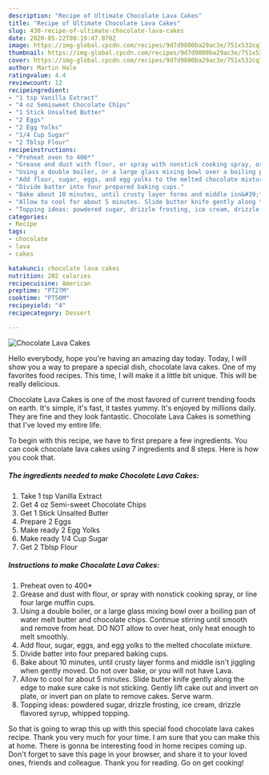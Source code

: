 ```yaml
---
description: "Recipe of Ultimate Chocolate Lava Cakes"
title: "Recipe of Ultimate Chocolate Lava Cakes"
slug: 430-recipe-of-ultimate-chocolate-lava-cakes
date: 2020-05-22T08:19:47.070Z
image: https://img-global.cpcdn.com/recipes/9d7d9800ba29ac3e/751x532cq70/chocolate-lava-cakes-recipe-main-photo.jpg
thumbnail: https://img-global.cpcdn.com/recipes/9d7d9800ba29ac3e/751x532cq70/chocolate-lava-cakes-recipe-main-photo.jpg
cover: https://img-global.cpcdn.com/recipes/9d7d9800ba29ac3e/751x532cq70/chocolate-lava-cakes-recipe-main-photo.jpg
author: Martin Hale
ratingvalue: 4.4
reviewcount: 12
recipeingredient:
- "1 tsp Vanilla Extract"
- "4 oz Semisweet Chocolate Chips"
- "1 Stick Unsalted Butter"
- "2 Eggs"
- "2 Egg Yolks"
- "1/4 Cup Sugar"
- "2 Tblsp Flour"
recipeinstructions:
- "Preheat oven to 400*"
- "Grease and dust with flour, or spray with nonstick cooking spray, or line four large muffin cups."
- "Using a double boiler, or a large glass mixing bowl over a boiling pan of water melt butter and chocolate chips. Continue stirring until smooth and remove from heat. DO NOT allow to over heat, only heat enough to melt smoothly."
- "Add flour, sugar, eggs, and egg yolks to the melted chocolate mixture."
- "Divide batter into four prepared baking cups."
- "Bake about 10 minutes, until crusty layer forms and middle isn&#39;t jiggling when gently moved. Do not over bake, or you will not have Lava."
- "Allow to cool for about 5 minutes. Slide butter knife gently along the edge to make sure cake is not sticking. Gently lift cake out and invert on plate, or invert pan on plate to remove cakes. Serve warm."
- "Topping ideas: powdered sugar, drizzle frosting, ice cream, drizzle flavored syrup, whipped topping."
categories:
- Recipe
tags:
- chocolate
- lava
- cakes

katakunci: chocolate lava cakes 
nutrition: 202 calories
recipecuisine: American
preptime: "PT27M"
cooktime: "PT50M"
recipeyield: "4"
recipecategory: Dessert

---
```



![Chocolate Lava Cakes](https://img-global.cpcdn.com/recipes/9d7d9800ba29ac3e/751x532cq70/chocolate-lava-cakes-recipe-main-photo.jpg)

Hello everybody, hope you're having an amazing day today. Today, I will show you a way to prepare a special dish, chocolate lava cakes. One of my favorites food recipes. This time, I will make it a little bit unique. This will be really delicious.



Chocolate Lava Cakes is one of the most favored of current trending foods on earth. It's simple, it's fast, it tastes yummy. It's enjoyed by millions daily. They are fine and they look fantastic. Chocolate Lava Cakes is something that I've loved my entire life.


To begin with this recipe, we have to first prepare a few ingredients. You can cook chocolate lava cakes using 7 ingredients and 8 steps. Here is how you cook that.

<!--inarticleads1-->

##### The ingredients needed to make Chocolate Lava Cakes:

1. Take 1 tsp Vanilla Extract
1. Get 4 oz Semi-sweet Chocolate Chips
1. Get 1 Stick Unsalted Butter
1. Prepare 2 Eggs
1. Make ready 2 Egg Yolks
1. Make ready 1/4 Cup Sugar
1. Get 2 Tblsp Flour




<!--inarticleads2-->

##### Instructions to make Chocolate Lava Cakes:

1. Preheat oven to 400*
1. Grease and dust with flour, or spray with nonstick cooking spray, or line four large muffin cups.
1. Using a double boiler, or a large glass mixing bowl over a boiling pan of water melt butter and chocolate chips. Continue stirring until smooth and remove from heat. DO NOT allow to over heat, only heat enough to melt smoothly.
1. Add flour, sugar, eggs, and egg yolks to the melted chocolate mixture.
1. Divide batter into four prepared baking cups.
1. Bake about 10 minutes, until crusty layer forms and middle isn&#39;t jiggling when gently moved. Do not over bake, or you will not have Lava.
1. Allow to cool for about 5 minutes. Slide butter knife gently along the edge to make sure cake is not sticking. Gently lift cake out and invert on plate, or invert pan on plate to remove cakes. Serve warm.
1. Topping ideas: powdered sugar, drizzle frosting, ice cream, drizzle flavored syrup, whipped topping.




So that is going to wrap this up with this special food chocolate lava cakes recipe. Thank you very much for your time. I am sure that you can make this at home. There is gonna be interesting food in home recipes coming up. Don't forget to save this page in your browser, and share it to your loved ones, friends and colleague. Thank you for reading. Go on get cooking!
